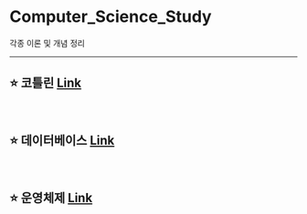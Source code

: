 # Computer_Science_Study
각종 이론 및 개념 정리

---
## ⭐️ 코틀린 [Link](https://github.com/JoonBro/Computer_Science_Study/tree/main/Kotlin)

</br>

## ⭐️ 데이터베이스 [Link](https://github.com/JoonBro/Computer_Science_Study/blob/main/Database/README.md)

</br>

## ⭐️ 운영체제 [Link](https://github.com/JoonBro/Computer_Science_Study/blob/main/OS/README.md)
